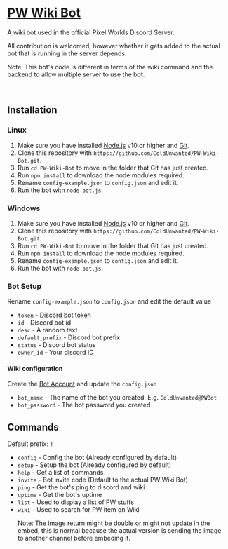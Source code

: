 # [PW Wiki Bot](https://justunwanted.com/PWWB/invite)
A wiki bot used in the official Pixel Worlds Discord Server.

All contribution is welcomed, however whether it gets added to the actual bot that is running in the server depends.

<dl>
    <dt>
    Note: This bot's code is different in terms of the wiki command and the backend to allow multiple server to use the bot.
    </dt>
<dl>
<br/>

## Installation
### Linux
1. Make sure you have installed [Node.js](https://www.digitalocean.com/community/tutorials/how-to-install-node-js-on-debian-9) v10 or higher and [Git](https://www.linode.com/docs/development/version-control/how-to-install-git-on-linux-mac-and-windows/).
2. Clone this repository with `https://github.com/ColdUnwanted/PW-Wiki-Bot.git`.
3. Run `cd PW-Wiki-Bot` to move in the folder that Git has just created.
4. Run `npm install` to download the node modules required.
5. Rename `config-example.json` to `config.json` and edit it.
7. Run the bot with `node bot.js`.

### Windows
1. Make sure you have installed [Node.js](https://www.guru99.com/download-install-node-js.html) v10 or higher and [Git](https://www.linode.com/docs/development/version-control/how-to-install-git-on-linux-mac-and-windows/).
2. Clone this repository with `https://github.com/ColdUnwanted/PW-Wiki-Bot.git`.
3. Run `cd PW-Wiki-Bot` to move in the folder that Git has just created.
4. Run `npm install` to download the node modules required.
5. Rename `config-example.json` to `config.json` and edit it.
7. Run the bot with `node bot.js`.

### Bot Setup
Rename `config-example.json` to `config.json` and edit the default value
* `token` - Discord bot [token](https://www.writebots.com/discord-bot-token/)
* `id` - Discord bot id
* `desc` - A random text
* `default_prefix` - Discord bot prefix
* `status` - Discord bot status
* `owner_id` - Your discord ID

#### Wiki configuration
Create the [Bot Account](https://pixelworlds.fandom.com/wiki/Special:BotPasswords) and update the `config.json`
* `bot_name` - The name of the bot you created. E.g. `ColdUnwanted@PWBot`
* `bot_password` - The bot password you created

## Commands
Default prefix: `!`
* `config` - Config the bot (Already configured by default)
* `setup` - Setup the bot (Already configured by default)
* `help` - Get a list of commands
* `invite` - Bot invite code (Default to the actual PW Wiki Bot)
* `ping` - Get the bot's ping to discord and wiki
* `uptime` - Get the bot's uptime
* `list` - Used to display a list of PW stuffs
* `wiki` - Used to search for PW item on Wiki
<br/><dl><dt>Note: The image return might be double or might not update in the embed, this is normal because the actual version is sending the image to another channel before embeding it.</dt><dl>